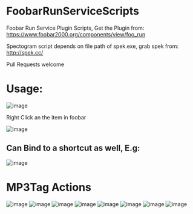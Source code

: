 # FoobarRunServiceScripts
Foobar Run Service Plugin Scripts, Get the Plugin from: https://www.foobar2000.org/components/view/foo_run

Spectogram script depends on file path of spek.exe, grab spek from: http://spek.cc/

Pull Requests welcome

# Usage: 

![image](https://user-images.githubusercontent.com/55988027/196784572-a57db27d-3baf-4243-8cb6-79f015baaa4c.png)

Right Click an the item in foobar  

![image](https://user-images.githubusercontent.com/55988027/196784759-df19326e-abcf-4fc9-b879-22e5739a850a.png)


## Can Bind to a shortcut as well, E.g:   


![image](https://user-images.githubusercontent.com/55988027/204095465-54134298-3a75-406d-9c01-77180dae99ce.png)


# MP3Tag Actions  

![image](https://github.com/user-attachments/assets/c50f6057-143b-4a0c-ae95-0fa78c49b61a)
![image](https://github.com/user-attachments/assets/09a56c16-5760-4f6d-937e-3e47bdda5654)
![image](https://github.com/user-attachments/assets/7fa91079-dd0c-4f5b-adb7-dd120df999f0)
![image](https://github.com/user-attachments/assets/8571564f-8996-4b24-82e1-8f62ad51b211)
![image](https://github.com/user-attachments/assets/562919cb-43af-47ab-834c-2a568be14d36)
![image](https://github.com/user-attachments/assets/b5d154da-4f67-4c62-a260-523c36364d76)
![image](https://github.com/user-attachments/assets/932ff13e-4c4b-49de-8b91-54fdc9448abc)
![image](https://github.com/user-attachments/assets/45314b2f-78c2-4598-8522-30c335eef4da)
